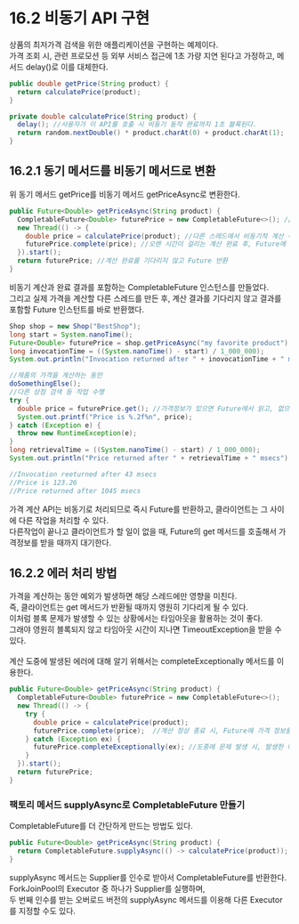 # 16.2 비동기 API 구현
상품의 최저가격 검색을 위한 애플리케이션을 구현하는 예제이다.<br>
가격 조회 시, 관련 프로모션 등 외부 서비스 접근에 1초 가량 지연 된다고 가정하고, 메서드 delay()로 이를 대체한다.
```java
public double getPrice(String product) {
  return calculatePrice(product);
}

private double calculatePrice(String product) {
  delay(); //사용자가 이 API를 호출 시 비동기 동작 완료까지 1초 블록된다. 
  return random.nextDouble() * product.charAt(0) + product.charAt(1);
}
```

## 16.2.1 동기 메서드를 비동기 메서드로 변환
위 동기 메서드 getPrice를 비동기 메서드 getPriceAsync로 변환한다. 
```java
public Future<Double> getPriceAsync(String product) {
  CompletableFuture<Double> futurePrice = new CompletableFuture<>(); //계산 결과를 포함할 CompletableFuture 생성
  new Thread(() -> {
    double price = calculatePrice(product); //다른 스레드에서 비동기적 계산 수행
    futurePrice.complete(price); //오랜 시간이 걸리는 계산 완료 후, Future에 값 설정
  }).start();
  return futurePrice; //계산 완료를 기다리지 않고 Future 반환
}
```
비동기 계산과 완료 결과를 포함하는 CompletableFuture 인스턴스를 만들었다.<br>
그리고 실제 가격을 계산할 다른 스레드를 만든 후, 계산 결과를 기다리지 않고 결과를 포함할 Future 인스턴트를 바로 반환했다.

```java
Shop shop = new Shop("BestShop");
long start = System.nanoTime();
Future<Double> futurePrice = shop.getPriceAsync("my favorite product"); //상점에 제품가격 요청
long invocationTime = ((System.nanoTime() - start) / 1_000_000);
System.out.println("Invocation returned after " + inovocationTime + " msecs");

//제품의 가격을 계산하는 동안
doSomethingElse();
//다른 상점 검색 등 작업 수행
try {
  double price = futurePrice.get(); //가격정보가 있으면 Future에서 읽고, 없으면 가격정보를 받을때까지 블록
  System.out.printf("Price is %.2f%n", price);
} catch (Exception e) {
  throw new RuntimeException(e);
}
long retrievalTime = ((System.nanoTime() - start) / 1_000_000);
System.out.println("Price returned after " + retrievalTime + " msecs");

//Invocation reeturned after 43 msecs
//Price is 123.26
//Price returned after 1045 msecs
```
가격 계산 API는 비동기로 처리되므로 즉시 Future를 반환하고, 클라이언트는 그 사이에 다른 작업을 처리할 수 있다.<br>
다른작업이 끝나고 클라이언트가 할 일이 없을 때, Future의 get 메서드를 호출해서 가격정보를 받을 때까지 대기한다.

## 16.2.2 에러 처리 방법
가격을 계산하는 동안 예외가 발생하면 해당 스레드에만 영향을 미친다.<br>
즉, 클라이언트는 get 메서드가 반환될 때까지 영원히 기다리게 될 수 있다.<br>
이처럼 블록 문제가 발생할 수 있는 상황에서는 타임아웃을 활용하는 것이 좋다.<br>
그래야 영원히 블록되지 않고 타임아웃 시간이 지나면 TimeoutException을 받을 수 있다.<br>
<br>
계산 도중에 발생된 에러에 대해 알기 위해서는 completeExceptionally 메서드를 이용한다.
```java
public Future<Double> getPriceAsync(String product) {
  CompletableFuture<Double> futurePrice = new CompletableFuture<>();
  new Thread(() -> {
    try {
      double price = calculatePrice(product);
      futurePrice.complete(price);  //계산 정상 종료 시, Future에 가격 정보를 저장하고 종료
    } catch (Exception ex) {
      futurePrice.completeExceptionally(ex); //도중에 문제 발생 시, 발생한 에러를 포함시켜 Future를 종료
    }
  }).start();
  return futurePrice;
}
```
### 팩토리 메서드 supplyAsync로 CompletableFuture 만들기
CompletableFuture를 더 간단하게 만드는 방법도 있다.
```java
public Future<Double> getPriceAsync(String product) {
  return CompletableFuture.supplyAsync(() -> calculatePrice(product));
}
```
supplyAsync 메서드는 Supplier를 인수로 받아서 CompletableFuture를 반환한다.<br>
ForkJoinPool의 Executor 중 하나가 Supplier를 실행하며,<br> 
두 번째 인수를 받는 오버로드 버전의 supplyAsync 메서드를 이용해 다른 Executor를 지정할 수도 있다.
